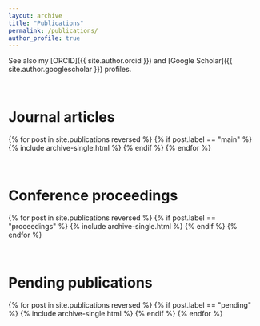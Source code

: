 ```yaml
---
layout: archive
title: "Publications"
permalink: /publications/
author_profile: true
---
```


See also my [ORCID]({{ site.author.orcid }}) and [Google Scholar]({{ site.author.googlescholar }}) profiles.

&nbsp;

Journal articles
=====

{% for post in site.publications reversed %}
  {% if post.label == "main" %}
    {% include archive-single.html %}
  {% endif %}
{% endfor %}

&nbsp;

Conference proceedings
=====

{% for post in site.publications reversed %}
  {% if post.label == "proceedings" %}
    {% include archive-single.html %}
  {% endif %}
{% endfor %}

&nbsp;

Pending publications
=====

{% for post in site.publications reversed %}
  {% if post.label == "pending" %}
    {% include archive-single.html %}
  {% endif %}
{% endfor %}
